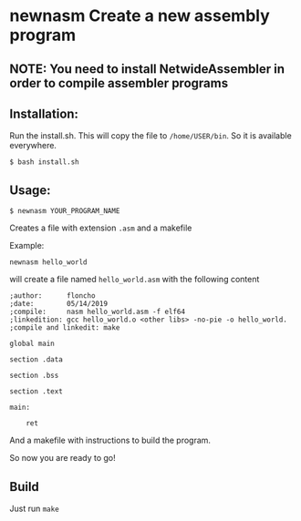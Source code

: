# newnasm Create a new assembly program

## NOTE: You need to install NetwideAssembler in order to compile assembler programs

## Installation: 

Run the install.sh. This will copy the file to `/home/USER/bin`. So it is 
available everywhere.

`$ bash install.sh`

## Usage: 

`$ newnasm YOUR_PROGRAM_NAME`

Creates a file with extension `.asm` and a makefile

Example: 

` newnasm hello_world `

will create a file named `hello_world.asm` with the following content

```
;author:      floncho
;date:        05/14/2019
;compile:     nasm hello_world.asm -f elf64
;linkedition: gcc hello_world.o <other libs> -no-pie -o hello_world.
;compile and linkedit: make

global main

section .data 

section .bss  

section .text

main: 

	ret
```

And a makefile with instructions to build the program.

So now you are ready to go!

## Build

Just run `make`